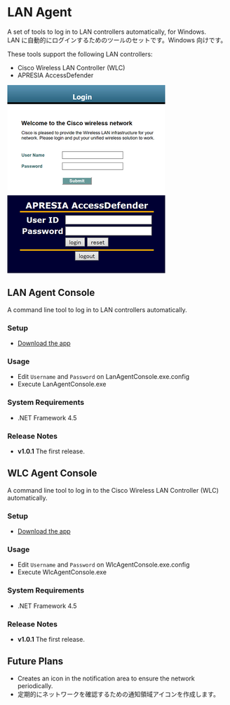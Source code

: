 # LAN Agent
A set of tools to log in to LAN controllers automatically, for Windows.  
LAN に自動的にログインするためのツールのセットです。Windows 向けです。

These tools support the following LAN controllers:
- Cisco Wireless LAN Controller (WLC)
- APRESIA AccessDefender

![WLC-Login](Images/WLC-Login-Small.png)
![Adef-Login](Images/Adef-Login-Small.png)

## LAN Agent Console
A command line tool to log in to LAN controllers automatically.

### Setup
- [Download the app](https://github.com/sakapon/WLC-Agent/raw/master/Downloads/LanAgentConsole-1.0.1.zip)

### Usage
- Edit `Username` and `Password` on LanAgentConsole.exe.config
- Execute LanAgentConsole.exe

### System Requirements
- .NET Framework 4.5

### Release Notes
- **v1.0.1** The first release.

## WLC Agent Console
A command line tool to log in to the Cisco Wireless LAN Controller (WLC) automatically.

### Setup
- [Download the app](https://github.com/sakapon/WLC-Agent/raw/master/Downloads/WlcAgentConsole-1.0.1.zip)

### Usage
- Edit `Username` and `Password` on WlcAgentConsole.exe.config
- Execute WlcAgentConsole.exe

### System Requirements
- .NET Framework 4.5

### Release Notes
- **v1.0.1** The first release.

## Future Plans
- Creates an icon in the notification area to ensure the network periodically.
- 定期的にネットワークを確認するための通知領域アイコンを作成します。
